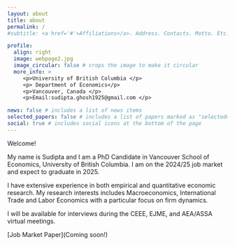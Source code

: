 ```yaml
---
layout: about
title: about
permalink: /
#subtitle: <a href='#'>Affiliations</a>. Address. Contacts. Motto. Etc.

profile:
  align: right
  image: webpage2.jpg
  image_circular: false # crops the image to make it circular
  more_info: >
     <p>University of British Columbia </p>
     <p> Department of Economics</p>
     <p>Vancouver, Canada </p>
     <p>Email:sudipta.ghosh1925@gmail.com </p>

news: false # includes a list of news items
selected_papers: false # includes a list of papers marked as "selected={true}"
social: true # includes social icons at the bottom of the page
---
```

Welcome!

My name is Sudipta and I am a PhD Candidate in Vancouver School of Economics, University of British Columbia. I am on the 2024/25 job market and expect to graduate in 2025.

I have extensive experience in both empirical and quantitative economic research. My research interests includes Macroeconomics, International Trade and Labor Economics with a particular focus on firm dynamics.

I will be available for interviews during the  CEEE, EJME, and  AEA/ASSA virtual meetings.

[Job Market Paper](Coming soon!)
